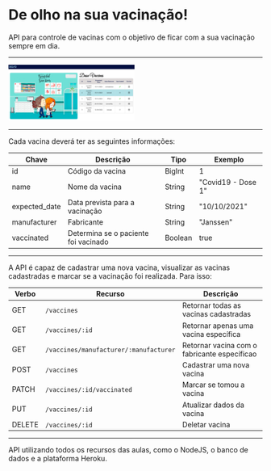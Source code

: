 # De olho na sua vacinação!

API para controle de vacinas com o objetivo de ficar com a sua vacinação sempre em dia.

---

<img src="api-vaccines.png" min-width="" max-width="250px"  width="250px" alt="Front-end da API">

---

Cada vacina deverá ter as seguintes informações:

| Chave         | Descrição                            | Tipo    | Exemplo            |
| ------------- | ------------------------------------ | ------- | ------------------ |
| id            | Código da vacina                     | BigInt  | 1                  |
| name          | Nome da vacina                       | String  | "Covid19 - Dose 1" |
| expected_date | Data prevista para a vacinação       | String  | "10/10/2021"       |
| manufacturer  | Fabricante                           | String  | "Janssen"          |
| vaccinated    | Determina se o paciente foi vacinado | Boolean | true               |

---

A API é capaz de cadastrar uma nova vacina, visualizar as vacinas cadastradas e marcar se a vacinação foi realizada. Para isso:

| Verbo  | Recurso                                | Descrição                                    |
| ------ | -------------------------------------- | -------------------------------------------- |
| GET    | `/vaccines`                            | Retornar todas as vacinas cadastradas        |
| GET    | `/vaccines/:id`                        | Retornar apenas uma vacina específica        |
| GET    | `/vaccines/manufacturer/:manufacturer` | Retornar vacina com o fabricante específicao |
| POST   | `/vaccines`                            | Cadastrar uma nova vacina                    |
| PATCH  | `/vaccines/:id/vaccinated`             | Marcar se tomou a vacina                     |
| PUT    | `/vaccines/:id`                        | Atualizar dados da vacina                    |
| DELETE | `/vaccines/:id`                        | Deletar vacina                               |

---

API utilizando todos os recursos das aulas, como o NodeJS, o banco de dados e a plataforma Heroku.
